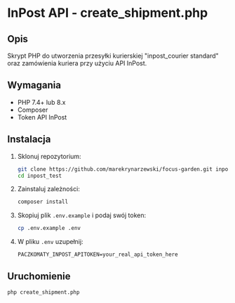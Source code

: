 # InPost API - create_shipment.php

## Opis
Skrypt PHP do utworzenia przesyłki kurierskiej "inpost_courier standard" oraz zamówienia kuriera przy użyciu API InPost.

## Wymagania
- PHP 7.4+ lub 8.x
- Composer
- Token API InPost

## Instalacja

1. Sklonuj repozytorium:
    ```bash
    git clone https://github.com/marekrynarzewski/focus-garden.git inpost_test
    cd inpost_test
    ```

2. Zainstaluj zależności:
    ```bash
    composer install
    ```

3. Skopiuj plik `.env.example` i podaj swój token:
    ```bash
    cp .env.example .env
    ```

4. W pliku `.env` uzupełnij:
    ```dotenv
    PACZKOMATY_INPOST_APITOKEN=your_real_api_token_here
    ```

## Uruchomienie

```bash
php create_shipment.php
